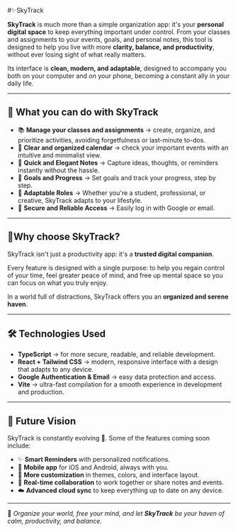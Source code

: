 #✨SkyTrack

**SkyTrack** is much more than a simple organization app: it's your **personal digital space** to keep everything important under control.
From your classes and assignments to your events, goals, and personal notes, this tool is designed to help you live with more **clarity, balance, and productivity**, without ever losing sight of what really matters.

Its interface is **clean, modern, and adaptable**, designed to accompany you both on your computer and on your phone, becoming a constant ally in your daily life.

---

## 🌸 What you can do with SkyTrack

* 📚 **Manage your classes and assignments** → create, organize, and prioritize activities, avoiding forgetfulness or last-minute to-dos.
* 📅 **Clear and organized calendar** → check your important events with an intuitive and minimalist view.
* 📝 **Quick and Elegant Notes** → Capture ideas, thoughts, or reminders instantly without the hassle.
* 🎯 **Goals and Progress** → Set goals and track your progress, step by step.
* 👥 **Adaptable Roles** → Whether you're a student, professional, or creative, SkyTrack adapts to your lifestyle.
* 🔑 **Secure and Reliable Access** → Easily log in with Google or email.

---

## 💖Why choose SkyTrack?

SkyTrack isn't just a productivity app: it's a **trusted digital companion**.

Every feature is designed with a single purpose: to help you regain control of your time, feel greater peace of mind, and free up mental space so you can focus on what you truly enjoy.

In a world full of distractions, SkyTrack offers you an **organized and serene haven**.

---

## 🛠️ Technologies Used

* **TypeScript** → for more secure, readable, and reliable development.
* **React + Tailwind CSS** → modern, responsive interface with a design that adapts to any device.
* **Google Authentication & Email** → easy data protection and access.
* **Vite** → ultra-fast compilation for a smooth experience in development and production.

---

## 🌟 Future Vision

SkyTrack is constantly evolving 🚀. Some of the features coming soon include:

* ✨ **Smart Reminders** with personalized notifications.
* 📱 **Mobile app** for iOS and Android, always with you.
* 🎨 **More customization** in themes, colors, and interface layout.
* 🤝 **Real-time collaboration** to work together or share notes and events.
* ☁️ **Advanced cloud sync** to keep everything up to date on any device.

---

💫 *Organize your world, free your mind, and let **SkyTrack** be your haven of calm, productivity, and balance.*
